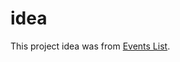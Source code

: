 # idea

This project  idea was from [Events List](https://uidesigndaily.com/posts/sketch-events-list-day-1263).
